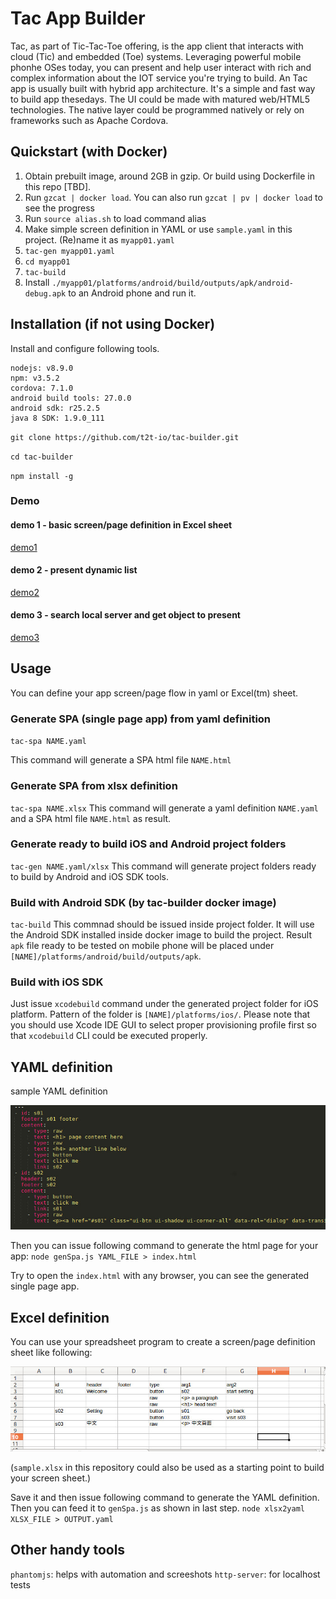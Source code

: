 # Tac App Builder
Tac, as part of Tic-Tac-Toe offering, is the app client that interacts with cloud (Tic) and embedded (Toe) systems.  Leveraging powerful mobile phonhe OSes today, you can present and help user interact with rich and complex information about the IOT service you're trying to build.  An Tac app is usually built with hybrid app architecture.  It's a simple and fast way to build app thesedays.  The UI could be made with matured web/HTML5 technologies.  The native layer could be programmed natively or rely on frameworks such as Apache Cordova.

## Quickstart (with Docker)
1. Obtain prebuilt image, around 2GB in gzip.  Or build using Dockerfile in this repo [TBD].
1. Run `gzcat | docker load`.  You can also run `gzcat | pv | docker load` to see the progress
1. Run `source alias.sh` to load command alias
1. Make simple screen definition in YAML or use `sample.yaml` in this project.  (Re)name it as `myapp01.yaml`
1. `tac-gen myapp01.yaml`
1. `cd myapp01`
1. `tac-build`
1. Install `./myapp01/platforms/android/build/outputs/apk/android-debug.apk` to an Android phone and run it.

## Installation (if not using Docker)
Install and configure following tools.

```
nodejs: v8.9.0
npm: v3.5.2
cordova: 7.1.0
android build tools: 27.0.0
android sdk: r25.2.5
java 8 SDK: 1.9.0_111
```

`git clone https://github.com/t2t-io/tac-builder.git`

`cd tac-builder`

`npm install -g`

### Demo
#### demo 1 - basic screen/page definition in Excel sheet
[demo1](https://youtu.be/JX1qqgR33K8)

#### demo 2 - present dynamic list
[demo2](https://youtu.be/xaLqJl_iDtI)

#### demo 3 - search local server and get object to present
[demo3](https://youtu.be/fXA1zYTDv1w)


## Usage
You can define your app screen/page flow in yaml or Excel(tm) sheet. 

### Generate SPA (single page app) from yaml definition

`tac-spa NAME.yaml`

This command will generate a SPA html file `NAME.html`

### Generate SPA from xlsx definition
`tac-spa NAME.xlsx`
This command will generate a yaml definition `NAME.yaml` and a SPA html file `NAME.html` as result.

### Generate ready to build iOS and Android project folders
`tac-gen NAME.yaml/xlsx`
This command will generate project folders ready to build by Android and iOS SDK tools.

### Build with Android SDK (by tac-builder docker image)
`tac-build`
This commnad should be issued inside project folder.  It will use the Android SDK installed inside docker image to build the project.  Result `apk` file ready to be tested on mobile phone will be placed under `[NAME]/platforms/android/build/outputs/apk`.

### Build with iOS SDK
Just issue `xcodebuild` command under the generated project folder for iOS platform.  Pattern of the folder is `[NAME]/platforms/ios/`.  Please note that you should use Xcode IDE GUI to select proper provisioning profile first so that `xcodebuild` CLI could be executed properly.


## YAML definition

sample YAML definition

![](yaml_sample.jpg)

Then you can issue following command to generate the html page for your app:
`node genSpa.js YAML_FILE > index.html`

Try to open the `index.html` with any browser, you can see the generated single page app.


## Excel definition
You can use your spreadsheet program to create a screen/page definition sheet like following:

![](tac_sheet_example.jpg)

(`sample.xlsx` in this repository could also be used as a starting point to build your screen sheet.)

Save it and then issue following command to generate the YAML definition.  Then you can feed it to `genSpa.js` as shown in last step.
`node xlsx2yaml XLSX_FILE > OUTPUT.yaml`


## Other handy tools
`phantomjs`: helps with automation and screeshots
`http-server`: for localhost tests
